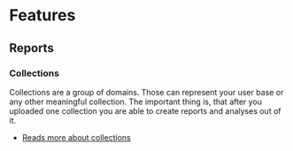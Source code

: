 # Features

## Reports

### Collections

Collections are a group of domains. Those can represent your user base or any other meaningful collection. The important
thing is, that after you uploaded one collection you are able to create reports and analyses out of it.

- [Reads more about collections](collections/index.md)

